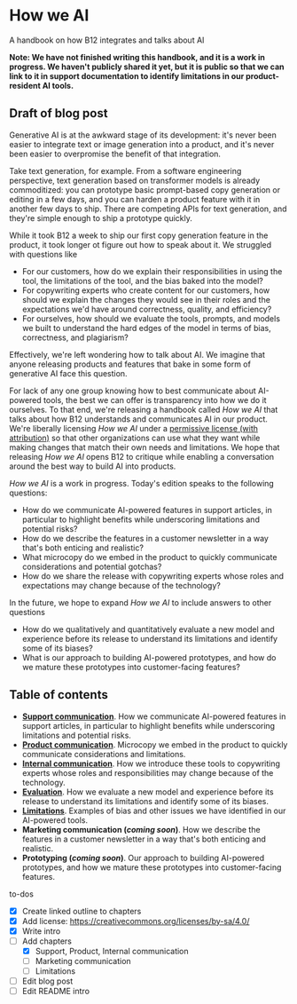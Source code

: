 # How we AI
A handbook on how B12 integrates and talks about AI

**Note: We have not finished writing this handbook, and it is a work in progress. We haven't publicly shared it yet, but it is public so that we can link to it in support documentation to identify limitations in our product-resident AI tools.**

## Draft of blog post
Generative AI is at the awkward stage of its development: it's never been easier to integrate text or image generation into a product, and it's never been easier to overpromise the benefit of that integration.  

Take text generation, for example. From a software engineering perspective, text generation based on transformer models is already commoditized: you can prototype basic prompt-based copy generation or editing in a few days, and you can harden a product feature with it in another few days to ship. There are competing APIs for text generation, and they're simple enough to ship a prototype quickly.

While it took B12 a week to ship our first copy generation feature in the product, it took longer ot figure out how to speak about it. We struggled with questions like
 - For our customers, how do we explain their responsibilities in using the tool, the limitations of the tool, and the bias baked into the model?
 - For copywriting experts who create content for our customers, how should we explain the changes they would see in their roles and the expectations we'd have around correctness, quality, and efficiency?
 - For ourselves, how should we evaluate the tools, prompts, and models we built to understand the hard edges of the model in terms of bias, correctness, and plagiarism?

Effectively, we're left wondering how to talk about AI. We imagine that anyone releasing products and features that bake in some form of generative AI face this question.

For lack of any one group knowing how to best communicate about AI-powered tools, the best we can offer is transparency into how we do it ourselves. To that end, we're releasing a handbook called *How we AI* that talks about how B12 understands and communicates AI in our product. We're liberally licensing *How we AI* under a [permissive license (with attribution)](LICENSE.md) so that other organizations can use what they want while making changes that match their own needs and limitations. We hope that releasing *How we AI* opens B12 to critique while enabling a conversation around the best way to build AI into products.

*How we AI* is a work in progress. Today's edition speaks to the following questions:
- How do we communicate AI-powered features in support articles, in particular to highlight benefits while underscoring limitations and potential risks?
- How do we describe the features in a customer newsletter in a way that's both enticing and realistic?
- What microcopy do we embed in the product to quickly communicate considerations and potential gotchas?
- How do we share the release with copywriting experts whose roles and expectations may change because of the technology?

In the future, we hope to expand *How we AI* to include answers to other questions
- How do we qualitatively and quantitatively evaluate a new model and experience before its release to understand its limitations and identify some of its biases?
- What is our approach to building AI-powered prototypes, and how do we mature these prototypes into customer-facing features?

## Table of contents
  - **[Support communication](support.md)**. How we communicate AI-powered features in support articles, in particular to highlight benefits while underscoring limitations and potential risks.
  - **[Product communication](product.md)**. Microcopy we embed in the product to quickly communicate considerations and limitations.
  - **[Internal communication](internal.md)**. How we introduce these tools to copywriting experts whose roles and responsibilities may change because of the technology.
  - **[Evaluation](evaluation.md)**. How we evaluate a new model and experience before its release to understand its limitations and identify some of its biases.
  - **[Limitations](limitations.md)**. Examples of bias and other issues we have identified in our AI-powered tools.
  - **Marketing communication (*coming soon*)**. How we describe the features in a customer newsletter in a way that's both enticing and realistic.
  - **Prototyping (*coming soon*)**. Our approach to building AI-powered prototypes, and how we mature these prototypes into customer-facing features.

to-dos
- [x] Create linked outline to chapters
- [x] Add license: https://creativecommons.org/licenses/by-sa/4.0/
- [x] Write intro
- [ ] Add chapters
  - [x] Support, Product, Internal communication
  - [ ] Marketing communication
  - [ ] Limitations
- [ ] Edit blog post
- [ ] Edit README intro
